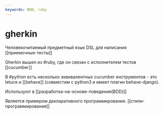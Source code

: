```yaml
---
keywords: BDD, ruby
---
```

# gherkin

Человекочитаемый предметный язык DSL для написания [[приемочные-тесты]]

Gherkin вышел из #ruby, где он связан с исполнителем тестов [[cucumber]]

В #python есть несколько эквивалентных cucumber инструментов - это letuce и [[behave]] (совместим с python3 и имеет плагин behave-django).

Используют в [[разработка-на-основе-поведения(BDD)]]

Является примером декларативного программирования. [[стили-программирования]]
